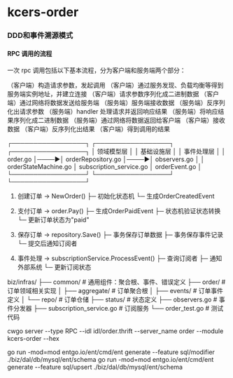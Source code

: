 # kcers-order

### DDD和事件溯源模式

#### RPC 调用的流程
一次 rpc 调用包括以下基本流程，分为客户端和服务端两个部分：

（客户端）构造请求参数，发起调用
（客户端）通过服务发现、负载均衡等得到服务端实例地址，并建立连接
（客户端）请求参数序列化成二进制数据
（客户端）通过网络将数据发送给服务端
（服务端）服务端接收数据
（服务端）反序列化出请求参数
（服务端）handler 处理请求并返回响应结果
（服务端）将响应结果序列化成二进制数据
（服务端）通过网络将数据返回给客户端
（客户端）接收数据
（客户端）反序列化出结果
（客户端）得到调用的结果


┌─────────────────┐     ┌─────────────────┐     ┌─────────────────┐
│    领域模型层    │     │    基础设施层    │     │    事件处理层    │
│  order.go       │────▶│  orderRepository.go │────▶│  observers.go   │
│  orderStateMachine.go │  subscription_service.go │  orderEvent.go  │
└─────────────────┘     └─────────────────┘     └─────────────────┘

1. 创建订单 → NewOrder()
   ├─ 初始化状态机
   └─ 生成OrderCreatedEvent

2. 支付订单 → order.Pay()
   ├─ 生成OrderPaidEvent
   ├─ 状态机验证状态转换
   └─ 更新订单状态为"paid"

3. 保存订单 → repository.Save()
   ├─ 事务保存订单数据
   ├─ 事务保存事件记录
   └─ 提交后通知订阅者

4. 事件处理 → subscriptionService.ProcessEvent()
   ├─ 查询订阅者
   ├─ 通知外部系统
   └─ 更新订阅状态


biz/infras/
├── common/           # 通用组件：聚合根、事件、错误定义
├── order/            # 订单领域相关实现
│   ├── aggregate/    # 订单聚合根
│   ├── events/       # 订单事件定义
│   └── repo/         # 订单仓储
├── status/           # 状态定义
├── observers.go      # 事件分发器
├── subscription_service.go # 订阅服务
└── order_test.go     # 测试代码



cwgo server --type RPC --idl idl/order.thrift --server_name order --module kcers-order --hex 




go run -mod=mod entgo.io/ent/cmd/ent generate --feature sql/modifier ./biz/dal/db/mysql/ent/schema
go run -mod=mod entgo.io/ent/cmd/ent generate --feature sql/upsert ./biz/dal/db/mysql/ent/schema

